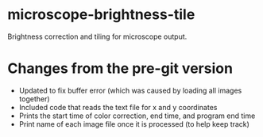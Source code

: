 # microscope-brightness-tile
Brightness correction and tiling for microscope output.

# Changes from the pre-git version
- Updated to fix buffer error (which was caused by loading all images together)
- Included code that reads the text file for x and y coordinates
- Prints the start time of color correction, end time, and program end time 
- Print name of each image file once it is processed (to help keep track)
